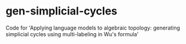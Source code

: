 # gen-simplicial-cycles
Code for 'Applying language models to algebraic topology: generating simplicial cycles using multi-labeling in Wu's formula'
